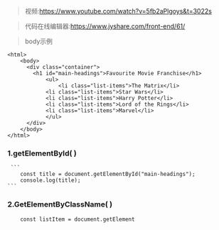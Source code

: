 >视频:<https://www.youtube.com/watch?v=5fb2aPlgoys&t=3022s>

>代码在线编辑器:<https://www.jyshare.com/front-end/61/>

>body示例 
```
<html>
	<body>
	  <div class="container">
	    <h1 id="main-headings">Favourite Movie Franchise</h1>
			<ul>
				<li class="list-items">The Matrix</li>
	        <li class="list-items">Star Wars</li>
	        <li class="list-items">Harry Potter</li>
	        <li class="list-items">Lord of the Rings</li>
	        <li class="list-items">Marvel</li>
			</ul>
	  </div>
	</body>
</html>
```


###  1.getElementById( )

	 ```
	    const title = document.getElementById("main-headings");
	    console.log(title);
	```
		

### 2.GetElementByClassName( )
```
	const listItem = document.getElement
```















